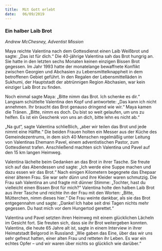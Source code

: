 ```yaml
---
title:  Mit Gott erlebt
date:   06/09/2019
---
```


### Ein halber Laib Brot

_Andrew McChesney, Adventist Mission_

Maya reichte Valentina nach dem Gottesdienst einen Laib Weißbrot und sagte: „Das ist für dich.“ Die 40-jährige Valentina sah das Brot hungrig an. Sie hatte in den letzten sechs Monaten keinen einzigen Bissen Brot gegessen. Im Jahr 1993 hatte der monatelange bewaffnete Konflikt zwischen Georgien und Abchasien zu Lebensmittelknappheit in dem betroffenen Gebiet geführt. In den Regalen der Lebensmittelläden in Sukhumi, der Hauptstadt der abtrünnigen Region Abchasien, war kein einziger Laib Brot zu finden.

Noch einmal sagte Maya: „Bitte nimm das Brot. Ich schenke es dir.“ Langsam schüttelte Valentina den Kopf und antwortete: „Das kann ich nicht annehmen. Ihr braucht das Brot genauso dringend wie wir.“ Maya kamen die Tränen. „Bitte, nimm es doch. Du bist so weit gelaufen, um uns zu helfen. Es ist ein Geschenk von uns an dich, bitte lehn es nicht ab.“

„Na gut“, sagte Valentina schließlich, „aber wir teilen das Brot und jede nimmt eine Hälfte.“ Die beiden Frauen holten ein Messer aus der Küche des Gemeindezentrums, in dem sich 40 Menschen regelmäßig unter Leitung von Valentinas Ehemann Pavel, einem adventistischen Pastor, zum Gottesdienst trafen. Anschließend machten sich Valentina und Pavel auf den 15 km langen Heimweg.

Valentina lächelte beim Gedanken an das Brot in ihrer Tasche. Sie freute sich auf das Abendessen und sagte: „Ich werde eine Suppe machen und dazu essen wir das Brot.“ Nach einigen Kilometern begegnete das Ehepaar einer älteren Frau. Sie war sehr dünn und ihre Kleider waren schmutzig. Die Frau sah Valentina an und fragte mit dünner Stimme: „Tochter, hast du vielleicht einen Bissen Brot für mich?“ Valentina holte den halben Laib Brot aus ihrer Tasche und reichte ihn der Frau mit den Worten: „Bitte, Mütterchen, nimm dieses hier.“ Die Frau weinte dankbar, als sie das Brot entgegennahm und sagte: „Danke! Ich habe seit drei Tagen nichts mehr gegessen. Du hast mich vor dem Hungertod gerettet.“

Valentina und Pavel setzten ihren Heimweg mit einem glücklichen Lächeln im Gesicht fort. Sie freuten sich, dass sie ihr Brot weitergeben konnten. Valentina, die heute 65 Jahre alt ist, sagte in einem Interview in ihrer Heimatstadt Belgorod in Russland: „Wie gaben das Eine, über das wir uns sehr gefreut hatten, einer alten Frau und retteten ihr Leben. Es war ein echtes Opfer – und wir waren über nichts so glücklich wie darüber.“
